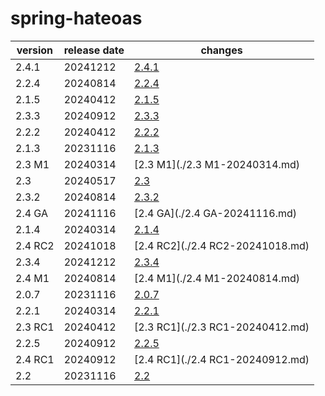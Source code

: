 # spring-hateoas	


|version|release date|changes|
|---|---|---|
|2.4.1|20241212|[2.4.1](./2.4.1-20241212.md)|
|2.2.4|20240814|[2.2.4](./2.2.4-20240814.md)|
|2.1.5|20240412|[2.1.5](./2.1.5-20240412.md)|
|2.3.3|20240912|[2.3.3](./2.3.3-20240912.md)|
|2.2.2|20240412|[2.2.2](./2.2.2-20240412.md)|
|2.1.3|20231116|[2.1.3](./2.1.3-20231116.md)|
|2.3 M1|20240314|[2.3 M1](./2.3 M1-20240314.md)|
|2.3|20240517|[2.3](./2.3-20240517.md)|
|2.3.2|20240814|[2.3.2](./2.3.2-20240814.md)|
|2.4 GA|20241116|[2.4 GA](./2.4 GA-20241116.md)|
|2.1.4|20240314|[2.1.4](./2.1.4-20240314.md)|
|2.4 RC2|20241018|[2.4 RC2](./2.4 RC2-20241018.md)|
|2.3.4|20241212|[2.3.4](./2.3.4-20241212.md)|
|2.4 M1|20240814|[2.4 M1](./2.4 M1-20240814.md)|
|2.0.7|20231116|[2.0.7](./2.0.7-20231116.md)|
|2.2.1|20240314|[2.2.1](./2.2.1-20240314.md)|
|2.3 RC1|20240412|[2.3 RC1](./2.3 RC1-20240412.md)|
|2.2.5|20240912|[2.2.5](./2.2.5-20240912.md)|
|2.4 RC1|20240912|[2.4 RC1](./2.4 RC1-20240912.md)|
|2.2|20231116|[2.2](./2.2-20231116.md)|
